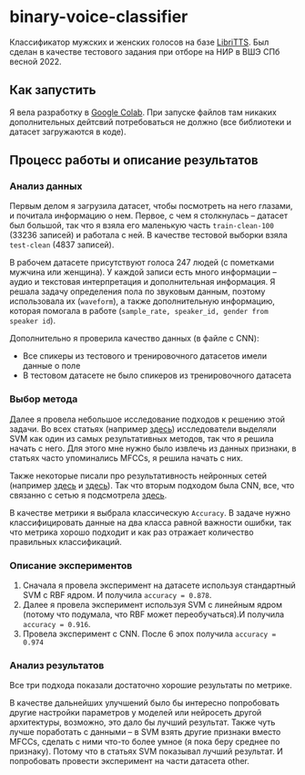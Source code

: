 # binary-voice-classifier

Классификатор мужских и женских голосов на базе [LibriTTS](https://openslr.org/60/). 
Был сделан в качестве тестового задания при отборе на НИР в ВШЭ СПб весной 2022.

## Как запустить
Я вела разработку в [Google Colab](https://colab.research.google.com). При запуске файлов там никаких дополнительных дейтсвий потребоваться не должно (все библиотеки и датасет загружаются в коде).

## Процесс работы и описание результатов

### Анализ данных
Первым делом я загрузила датасет, чтобы посмотреть на него глазами, и почитала информацию о нем. 
Первое, с чем я столкнулась – датасет был большой, так что я взяла его маленькую часть
`train-clean-100` (33236 записей) и работала с ней. В качестве тестовой выборки взяла `test-clean` (4837 записей).

В рабочем датасете присутствуют голоса 247 людей (с пометками мужчина или женщина). У каждой записи
есть много информации – аудио и текстовая интерпретация и дополнительная информация. 
Я решала задачу определения пола по звуковым данным, поэтому использовала их (`waveform`), а также дополнительную информацию,
которая помогала в работе (`sample_rate, speaker_id, gender from speaker id`).

Дополнительно я проверила качество данных (в файле с CNN):
* Все спикеры из тестового и тренировочного датасетов имели данные о поле
* В тестовом датасете не было спикеров из тренировочного датасета

### Выбор метода
Далее я провела небольшое исследование подходов к решению этой задачи.
Во всех статьях (например [здесь](https://iopscience.iop.org/article/10.1088/1757-899X/263/4/042083/pdf)) исследователи выделяли SVM как один из самых результативных методов, так что я решила начать с него. 
Для этого мне нужно было извлечь из данных признаки, в статьях часто упоминались MFCCs, я решила начать с них.

Также некоторые писали про результативность нейронных сетей (например 
[здесь](https://ijrcar.com/Volume_7_Issue_11/v7i1101.pdf) и [здесь](https://towardsdatascience.com/voice-classification-with-neural-networks-ff90f94358ec)). Так что вторым подходом была CNN, все, что связанно с сетью я подсмотрела [здесь](https://pytorch.org/tutorials/intermediate/speech_command_classification_with_torchaudio_tutorial.html).

В качестве метрики я выбрала классическую `Accuracy`. В задаче нужно классифицировать данные на два класса равной важности ошибки, так что метрика хорошо подходит и как раз отражает количество правильных классификаций.

### Описание экспериментов
1. Сначала я провела эксперимент на датасете используя стандартный SVM с RBF ядром. И получила `accuracy = 0.878`. 
2. Далее я провела эксперимент используя SVM с линейным ядром (потому что подумала, что RBF может переобучаться).И получила `accuracy = 0.916`.
3. Провела эксперимент с CNN. После 6 эпох получила `accuracy = 0.974`

### Анализ результатов
Все три подхода показали достаточно хорошие результаты по метрике. 

В качестве дальнейших улучшений было бы интересно попробовать другие настройки параметров у моделей или нейросеть другой архитектуры, возможно, это дало бы лучший результат. Также чуть лучше поработать с данными – в SVM взять другие признаки вместо MFCCs, сделать с ними что-то более умное (я пока беру среднее по признаку). Потому что в статьях SVM показывал лучший результат.
И попробовать провести эксперимент на части датасета other. 
